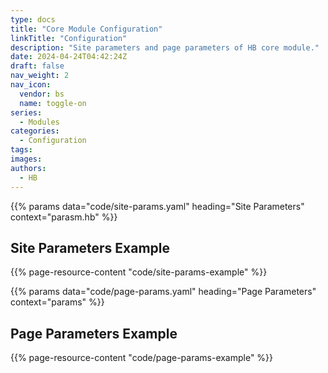 ```yaml
---
type: docs
title: "Core Module Configuration"
linkTitle: "Configuration"
description: "Site parameters and page parameters of HB core module."
date: 2024-04-24T04:42:24Z
draft: false
nav_weight: 2
nav_icon:
  vendor: bs
  name: toggle-on
series:
  - Modules
categories:
  - Configuration
tags:
images:
authors:
  - HB
---
```


{{% params data="code/site-params.yaml" heading="Site Parameters" context="parasm.hb" %}}

## Site Parameters Example

{{% page-resource-content "code/site-params-example" %}}

{{% params data="code/page-params.yaml" heading="Page Parameters" context="params" %}}

## Page Parameters Example

{{% page-resource-content "code/page-params-example" %}}
